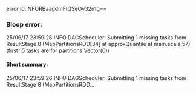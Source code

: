 error id: NFORBaJgdmFIQSeOv32n1g==
### Bloop error:

25/06/17 23:59:26 INFO DAGScheduler: Submitting 1 missing tasks from ResultStage 8 (MapPartitionsRDD[34] at approxQuantile at main.scala:57) (first 15 tasks are for partitions Vector(0))
#### Short summary: 

25/06/17 23:59:26 INFO DAGScheduler: Submitting 1 missing tasks from ResultStage 8 (MapPartitionsRDD...